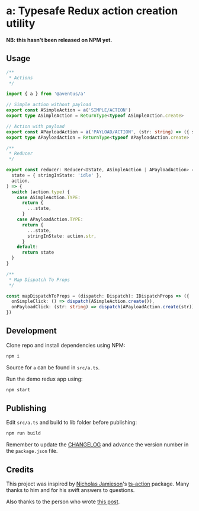 # a: Typesafe Redux action creation utility

**NB: this hasn't been released on NPM yet.**

## Usage

```ts
/**
 * Actions
 */

import { a } from '@aventus/a'

// Simple action without payload
export const ASimpleAction = a('SIMPLE/ACTION')
export type ASimpleAction = ReturnType<typeof ASimpleAction.create>

// Action with payload
export const APayloadAction = a('PAYLOAD/ACTION', (str: string) => ({ str }))
export type APayloadAction = ReturnType<typeof APayloadAction.create>
```

```ts
/**
 * Reducer
 */

export const reducer: Reducer<IState, ASimpleAction | APayloadAction> = (
  state = { stringInState: 'idle' },
  action,
) => {
  switch (action.type) {
    case ASimpleAction.TYPE:
      return {
        ...state,
      }
    case APayloadAction.TYPE:
      return {
        ...state,
        stringInState: action.str,
      }
    default:
      return state
  }
}
```

```ts
/**
 * Map Dispatch To Props
 */

const mapDispatchToProps = (dispatch: Dispatch): IDispatchProps => ({
  onSimpleClick: () => dispatch(ASimpleAction.create()),
  onPayloadClick: (str: string) => dispatch(APayloadAction.create(str)),
})
```

## Development

Clone repo and install dependencies using NPM:

```sh
npm i
```

Source for `a` can be found in `src/a.ts`.

Run the demo redux app using:

```sh
npm start
```

## Publishing

Edit `src/a.ts` and build to lib folder before publishing:

```sh
npm run build
```

Remember to update the [CHANGELOG](CHANGELOG.md) and advance the version number
in the `package.json` file.

## Credits

This project was inspired by [Nicholas Jamieson](https://github.com/cartant)'s
[ts-action](https://github.com/cartant/ts-action) package. Many thanks to him
and for his swift answers to questions.

Also thanks to the person who wrote
[this post](https://qiita.com/terrierscript/items/b9687f610a96ab964ab2).
